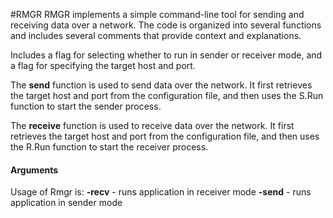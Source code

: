 #RMGR
RMGR implements a simple command-line tool for sending and receiving data over a network. The code is organized into several functions and includes several comments that provide context and explanations.

Includes a flag for selecting whether to run in sender or receiver mode, and a flag for specifying the target host and port.

The **send** function is used to send data over the network. It first retrieves the target host and port from the configuration file, and then uses the S.Run function to start the sender process.

The **receive** function is used to receive data over the network. It first retrieves the target host and port from the configuration file, and then uses the R.Run function to start the receiver process.

#### Arguments
Usage of Rmgr is:
**-recv** - runs application in receiver mode
**-send** - runs application in sender mode